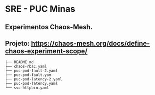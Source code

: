 # SRE - PUC Minas
## Experimentos Chaos-Mesh.
## Projeto: https://chaos-mesh.org/docs/define-chaos-experiment-scope/

```shell
├── README.md
├── chaos-rbac.yaml
├── puc-pod-fault-2.yaml
├── puc-pod-fault.yam
├── puc-pod-latency-2.yaml
├── puc-pod-latency.yaml
└── svc-httpbin.yaml
```
